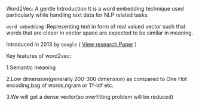 Word2Vec: A gentle Introduction
It is a word embedding technique used particularly while handling text data for NLP related tasks.

`word embedding` :Representing text in form of real valued vector such that words that are closer in vector space are expected to be similar in meaning.

Introduced in 2013 by `Google` ( <a href="https://arxiv.org/pdf/1301.3781.pdf
"> View research Paper</a> )

Key features of word2vec:

1.Semantic meaning 

2.Low dimension(generally 200-300 dimension) as compared to One Hot encoding,bag of words,ngram or Tf-Idf etc.

3.We will get a dense vector(so overfitting problem will be reduced)
